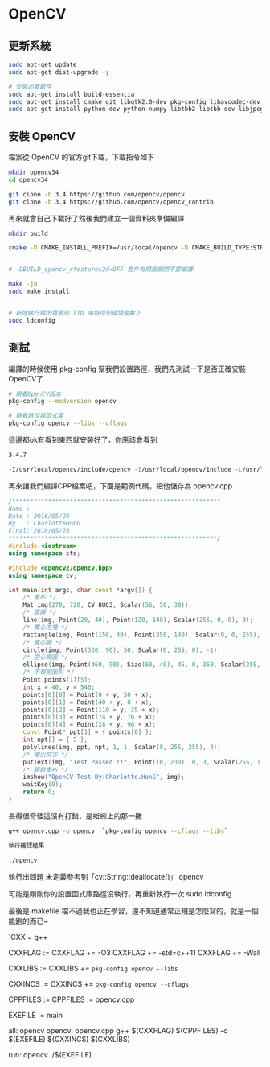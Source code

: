 # OpenCV


## 更新系統

```sh
sudo apt-get update
sudo apt-get dist-upgrade -y

# 安裝必要軟件
sudo apt-get install build-essentia
sudo apt-get install cmake git libgtk2.0-dev pkg-config libavcodec-dev libavformat-dev libswscale-dev
sudo apt-get install python-dev python-numpy libtbb2 libtbb-dev libjpeg-dev libpng-dev libtiff-dev libjasper-dev libdc1394-22-dev
```

## 安裝 OpenCV

檔案從 OpenCV 的官方git下載，下載指令如下

```sh
mkdir opencv34
cd opencv34

git clone -b 3.4 https://github.com/opencv/opencv
git clone -b 3.4 https://github.com/opencv/opencv_contrib
```

再來就會自己下載好了然後我們建立一個資料夾準備編譯

```sh
mkdir build

cmake -D CMAKE_INSTALL_PREFIX=/usr/local/opencv -D CMAKE_BUILD_TYPE:STRING=RelWithDebInfo -D CMAKE_BUILD_TYPE=DEBUG -DBUILD_opencv_xfeatures2d=OFF -DOPENCV_EXTRA_MODULES_PATH=../opencv_contrib/modules ../opencv


# -DBUILD_opencv_xfeatures2d=OFF 套件有問題關閉不要編譯

make -j8
sudo make install


# 新增執行檔所需要的 lib 庫路徑到環境變數上
sudo ldconfig

```


## 測試
編譯的時候使用 pkg-config 幫我們設置路徑，我們先測試一下是否正確安裝OpenCV了


```sh
# 察看OpenCV版本
pkg-config --modversion opencv

# 察看路徑與函式庫
pkg-config opencv --libs --cflags
```

這邊都ok有看到東西就安裝好了，你應該會看到


```sh
3.4.7

-I/usr/local/opencv/include/opencv -I/usr/local/opencv/include -L/usr/local/opencv/lib -lopencv_superres -lopencv_stitching -lopencv_shape -lopencv_videostab -lopencv_tracking -lopencv_plot -lopencv_img_hash -lopencv_ccalib -lopencv_aruco -lopencv_structured_light -lopencv_line_descriptor -lopencv_bioinspired -lopencv_reg -lopencv_saliency -lopencv_hfs -lopencv_freetype -lopencv_hdf -lopencv_surface_matching -lopencv_dpm -lopencv_phase_unwrapping -lopencv_xobjdetect -lopencv_dnn_objdetect -lopencv_rgbd -lopencv_face -lopencv_objdetect -lopencv_optflow -lopencv_ximgproc -lopencv_stereo -lopencv_xphoto -lopencv_photo -lopencv_fuzzy -lopencv_bgsegm -lopencv_calib3d -lopencv_video -lopencv_datasets -lopencv_text -lopencv_highgui -lopencv_videoio -lopencv_imgcodecs -lopencv_features2d -lopencv_dnn -lopencv_ml -lopencv_imgproc -lopencv_flann -lopencv_core
```

再來讓我們編譯CPP檔案吧，下面是範例代碼，把他儲存為 opencv.cpp

```cpp
/**********************************************************
Name :
Date : 2016/05/29
By   : CharlotteHonG
Final: 2018/05/23
**********************************************************/
#include <iostream>
using namespace std;

#include <opencv2/opencv.hpp>
using namespace cv;

int main(int argc, char const *argv[]) {
    /* 畫布 */
    Mat img(270, 720, CV_8UC3, Scalar(56, 50, 38));
    /* 直線 */
    line(img, Point(20, 40), Point(120, 140), Scalar(255, 0, 0), 3);
    /* 實心方塊 */
    rectangle(img, Point(150, 40), Point(250, 140), Scalar(0, 0, 255), -1);
    /* 實心圓 */
    circle(img, Point(330, 90), 50, Scalar(0, 255, 0), -1);
    /* 空心橢圓 */
    ellipse(img, Point(460, 90), Size(60, 40), 45, 0, 360, Scalar(255, 255, 0), 2);
    /* 不規則圖形 */
    Point points[1][5];
    int x = 40, y = 540;
    points[0][0] = Point(0 + y, 50 + x);
    points[0][1] = Point(40 + y, 0 + x);
    points[0][2] = Point(110 + y, 35 + x);
    points[0][3] = Point(74 + y, 76 + x);
    points[0][4] = Point(28 + y, 96 + x);
    const Point* ppt[1] = { points[0] };
    int npt[] = { 5 };
    polylines(img, ppt, npt, 1, 1, Scalar(0, 255, 255), 3);
    /* 繪出文字 */
    putText(img, "Test Passed !!", Point(10, 230), 0, 3, Scalar(255, 170, 130), 3);
    /* 開啟畫布 */
    imshow("OpenCV Test By:Charlotte.HonG", img);
    waitKey(0);
    return 0;
}
```

長得很奇怪這沒有打錯，是蚯蚓上的那一撇
```sh
g++ opencv.cpp -o opencv  `pkg-config opencv --cflags --libs`

執行確認結果

./opencv
```

執行出問題 未定義參考到「cv::String::deallocate()」 opencv

可能是剛剛你的設置函式庫路徑沒執行，再重新執行一次 sudo ldconfig


最後是 makefile 檔不過我也正在學習，還不知道通常正規是怎麼寫的，就是一個能跑的而已~



`CXX = g++

CXXFLAG :=
CXXFLAG += -O3
CXXFLAG += -std=c++11
CXXFLAG += -Wall

CXXLIBS :=
CXXLIBS += `pkg-config opencv --libs`

CXXINCS :=
CXXINCS += `pkg-config opencv --cflags`

CPPFILES :=
CPPFILES := opencv.cpp

EXEFILE := main

all: opencv
opencv: opencv.cpp
    g++ $(CXXFLAG) $(CPPFILES) -o $(EXEFILE) $(CXXINCS) $(CXXLIBS)

run: opencv
    ./$(EXEFILE)
```

